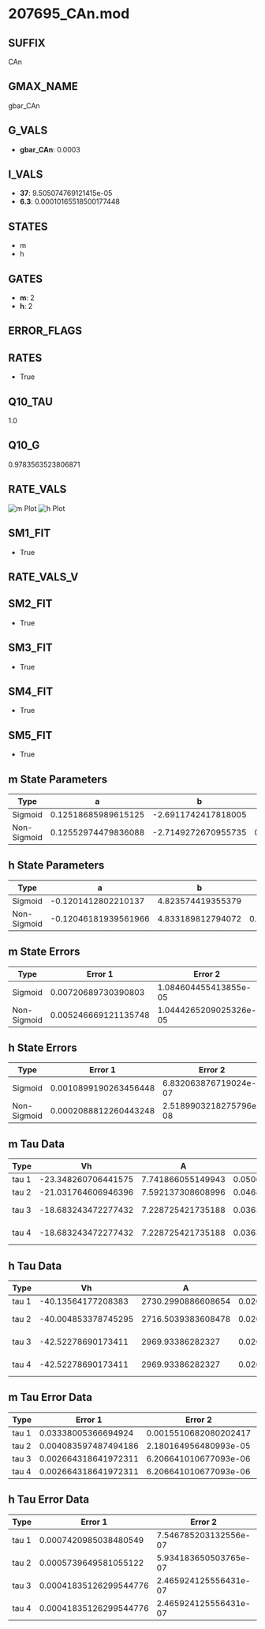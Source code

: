 # 207695_CAn.mod

## SUFFIX

CAn

## GMAX_NAME

gbar_CAn

## G_VALS

- **gbar_CAn**: 0.0003

## I_VALS

- **37**: 9.505074769121415e-05
- **6.3**: 0.00010165518500177448

## STATES

- m
- h

## GATES

- **m**: 2
- **h**: 2

## ERROR_FLAGS


## RATES

- True

## Q10_TAU

1.0

## Q10_G

0.9783563523806871

## RATE_VALS

![m Plot](/Users/pbozelos/Dropbox/icg-Chai-Panos/supermodels/output_markdown_files/Ca/207695_CAn.mod/images/m.png)
![h Plot](/Users/pbozelos/Dropbox/icg-Chai-Panos/supermodels/output_markdown_files/Ca/207695_CAn.mod/images/h.png)

## SM1_FIT

- True

## RATE_VALS_V

## SM2_FIT

- True

## SM3_FIT

- True

## SM4_FIT

- True

## SM5_FIT

- True

## m State Parameters

| Type | a | b | c | d |
| --- | --- | --- | --- | --- |
| Sigmoid | 0.12518685989615125 | -2.6911742417818005 |
| Non-Sigmoid | 0.12552974479836088 | -2.7149272670955735 | 0.998430191069898 | -0.001983407158597838 |

## h State Parameters

| Type | a | b | c | d |
| --- | --- | --- | --- | --- |
| Sigmoid | -0.1201412802210137 | 4.823574419355379 |
| Non-Sigmoid | -0.12046181939561966 | 4.833189812794072 | 0.9987724124640671 | 6.589893729861968e-05 |

## m State Errors

| Type | Error 1 | Error 2 | Error 3 |
| --- | --- | --- | --- |
| Sigmoid | 0.00720689730390803 | 1.084604455413855e-05 | 0.0050118183848502085 |
| Non-Sigmoid | 0.005246669121135748 | 1.0444265209025326e-05 | 0.0036486370835720166 |

## h State Errors

| Type | Error 1 | Error 2 | Error 3 |
| --- | --- | --- | --- |
| Sigmoid | 0.0010899190263456448 | 6.832063876719024e-07 | 0.000777503848965504 |
| Non-Sigmoid | 0.0002088812260443248 | 2.5189903218275796e-08 | 0.00014900736045559445 |

## m Tau Data

| Type | Vh | A | b1 | b2 | c1 | c2 | d1 | d2 | e1 | e2 |
| --- | --- | --- | --- | --- | --- | --- | --- | --- | --- | --- |
| tau 1 | -23.348260706441575 | 7.741866055149943 | 0.05067831366110324 | 0.06688015460304067 |
| tau 2 | -21.031764606946396 | 7.592137308608996 | 0.04681432362870506 | -1.0327719583161147e-05 | 0.08086517481403288 | -0.00036594460402474867 |
| tau 3 | -18.683243472277432 | 7.228725421735188 | 0.036339275926049144 | -0.00023891039541324368 | -1.6359513162565435e-06 | 0.08711461081650869 | -0.0005387071930278262 | 1.053612560063694e-06 |
| tau 4 | -18.683243472277432 | 7.228725421735188 | 0.036339275926049144 | -0.00023891039541324368 | -1.6359513162565435e-06 | 0.0 | 0.08711461081650869 | -0.0005387071930278262 | 1.053612560063694e-06 | 0.0 |

## h Tau Data

| Type | Vh | A | b1 | b2 | c1 | c2 | d1 | d2 | e1 | e2 |
| --- | --- | --- | --- | --- | --- | --- | --- | --- | --- | --- |
| tau 1 | -40.13564177208383 | 2730.2990886608654 | 0.02068798616676598 | 0.09979408054716984 |
| tau 2 | -40.004853378745295 | 2716.5039383608478 | 0.020397440167930332 | -2.644068720350342e-06 | 0.10055524383090342 | -2.105056560805719e-05 |
| tau 3 | -42.52278690173411 | 2969.93386282327 | 0.026902065812870125 | 0.00011094011853961933 | 7.080191541692989e-07 | 0.08880038960543289 | 0.00031511500678102505 | -3.510852661790323e-06 |
| tau 4 | -42.52278690173411 | 2969.93386282327 | 0.026902065812870125 | 0.00011094011853961933 | 7.080191541692989e-07 | 0.0 | 0.08880038960543289 | 0.00031511500678102505 | -3.510852661790323e-06 | 0.0 |

## m Tau Error Data

| Type | Error 1 | Error 2 | Error 3 |
| --- | --- | --- | --- |
| tau 1 | 0.03338005366694924 | 0.0015510682080202417 | 0.019444381261858094 |
| tau 2 | 0.004083597487494186 | 2.180164956480993e-05 | 0.0023787567047989042 |
| tau 3 | 0.002664318641972311 | 6.206641010677093e-06 | 0.0015520055178605233 |
| tau 4 | 0.002664318641972311 | 6.206641010677093e-06 | 0.0015520055178605233 |

## h Tau Error Data

| Type | Error 1 | Error 2 | Error 3 |
| --- | --- | --- | --- |
| tau 1 | 0.0007420985038480549 | 7.546785203132556e-07 | 0.0004882961963896331 |
| tau 2 | 0.0005739649581055122 | 5.934183650503765e-07 | 0.0003776653698270237 |
| tau 3 | 0.00041835126299544776 | 2.465924125556431e-07 | 0.00027527252705161423 |
| tau 4 | 0.00041835126299544776 | 2.465924125556431e-07 | 0.00027527252705161423 |

